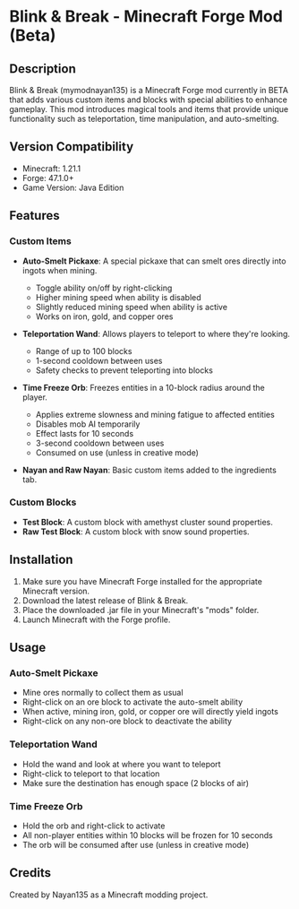 # Blink & Break - Minecraft Forge Mod (Beta)

## Description
Blink & Break (mymodnayan135) is a Minecraft Forge mod currently in BETA that adds various custom items and blocks with special abilities to enhance gameplay. This mod introduces magical tools and items that provide unique functionality such as teleportation, time manipulation, and auto-smelting.

## Version Compatibility
- Minecraft: 1.21.1
- Forge: 47.1.0+
- Game Version: Java Edition

## Features

### Custom Items
- **Auto-Smelt Pickaxe**: A special pickaxe that can smelt ores directly into ingots when mining.
  - Toggle ability on/off by right-clicking
  - Higher mining speed when ability is disabled
  - Slightly reduced mining speed when ability is active
  - Works on iron, gold, and copper ores

- **Teleportation Wand**: Allows players to teleport to where they're looking.
  - Range of up to 100 blocks
  - 1-second cooldown between uses
  - Safety checks to prevent teleporting into blocks

- **Time Freeze Orb**: Freezes entities in a 10-block radius around the player.
  - Applies extreme slowness and mining fatigue to affected entities
  - Disables mob AI temporarily
  - Effect lasts for 10 seconds
  - 3-second cooldown between uses
  - Consumed on use (unless in creative mode)

- **Nayan and Raw Nayan**: Basic custom items added to the ingredients tab.

### Custom Blocks
- **Test Block**: A custom block with amethyst cluster sound properties.
- **Raw Test Block**: A custom block with snow sound properties.

## Installation
1. Make sure you have Minecraft Forge installed for the appropriate Minecraft version.
2. Download the latest release of Blink & Break.
3. Place the downloaded .jar file in your Minecraft's "mods" folder.
4. Launch Minecraft with the Forge profile.

## Usage

### Auto-Smelt Pickaxe
- Mine ores normally to collect them as usual
- Right-click on an ore block to activate the auto-smelt ability
- When active, mining iron, gold, or copper ore will directly yield ingots
- Right-click on any non-ore block to deactivate the ability

### Teleportation Wand
- Hold the wand and look at where you want to teleport
- Right-click to teleport to that location
- Make sure the destination has enough space (2 blocks of air)

### Time Freeze Orb
- Hold the orb and right-click to activate
- All non-player entities within 10 blocks will be frozen for 10 seconds
- The orb will be consumed after use (unless in creative mode)

## Credits
Created by Nayan135 as a Minecraft modding project.

